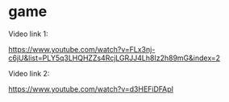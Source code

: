 # game

Video link 1:

https://www.youtube.com/watch?v=FLx3nj-c6jU&list=PLY5q3LHQHZZs4RcjLGRJJ4Lh8Iz2h89mG&index=2

Video link 2:

https://www.youtube.com/watch?v=d3HEFiDFApI
